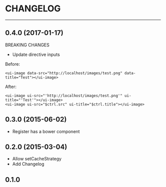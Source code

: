 # CHANGELOG

---

## 0.4.0 (2017-01-17)

BREAKING CHANGES

- Update directive inputs

Before:

```
<ui-image data-src="http://localhost/images/test.png" data-title="Test"></ui-image>
```

After:

```
<ui-image ui-src="'http://localhost/images/test.png'" ui-title="'Test'"></ui-image>
<ui-image ui-src="$ctrl.src" ui-title="$ctrl.title"></ui-image>
```

## 0.3.0 (2015-06-02)

- Register has a bower component

## 0.2.0 (2015-03-04)

- Allow setCacheStrategy
- Add Changelog

## 0.1.0
